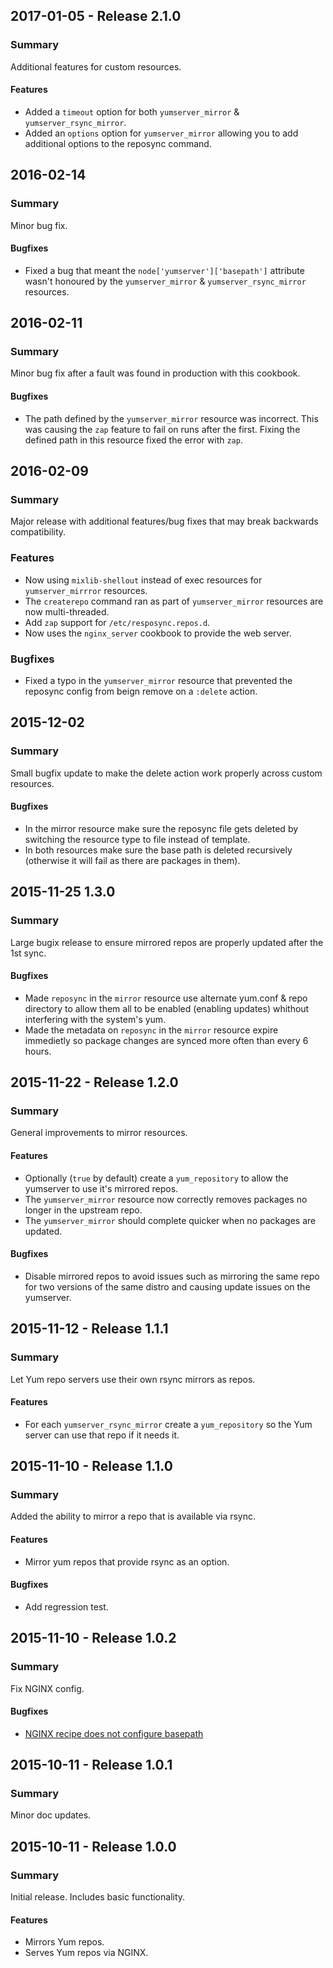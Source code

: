## 2017-01-05 - Release 2.1.0
### Summary
Additional features for custom resources.

#### Features
- Added a `timeout` option for both `yumserver_mirror` & `yumserver_rsync_mirror`.
- Added an `options` option for `yumserver_mirror` allowing you to add additional options to the reposync command.

## 2016-02-14
### Summary
Minor bug fix.

#### Bugfixes
- Fixed a bug that meant the `node['yumserver']['basepath']` attribute wasn't honoured by the `yumserver_mirror` & `yumserver_rsync_mirror` resources.

## 2016-02-11
### Summary
Minor bug fix after a fault was found in production with this cookbook.

#### Bugfixes
- The path defined by the `yumserver_mirror` resource was incorrect. This was causing the `zap` feature to fail on runs after the first. Fixing the defined path in this resource fixed the error with `zap`.

## 2016-02-09
### Summary
Major release with additional features/bug fixes that may break backwards compatibility.

### Features
- Now using `mixlib-shellout` instead of exec resources for `yumserver_mirrror` resources.
- The `createrepo` command ran as part of `yumserver_mirror` resources are now multi-threaded.
- Add `zap` support for `/etc/resposync.repos.d`.
- Now uses the `nginx_server` cookbook to provide the web server.

### Bugfixes
- Fixed a typo in the `yumserver_mirror` resource that prevented the reposync config from beign remove on a `:delete` action.

## 2015-12-02
### Summary
Small bugfix update to make the delete action work properly across custom resources.

#### Bugfixes
- In the mirror resource make sure the reposync file gets deleted by switching the resource type to file instead of template.
- In both resources make sure the base path is deleted recursively (otherwise it will fail as there are packages in them).

## 2015-11-25 1.3.0
### Summary
Large bugix release to ensure mirrored repos are properly updated after the 1st sync.

#### Bugfixes
- Made `reposync` in the `mirror` resource use alternate yum.conf & repo directory to allow them all to be enabled (enabling updates) whithout interfering with the system's yum.
- Made the metadata on `reposync` in the `mirror` resource expire immedietly so package changes are synced more often than every 6 hours.

## 2015-11-22 - Release 1.2.0
### Summary
General improvements to mirror resources.

#### Features
- Optionally (`true` by default) create a `yum_repository` to allow the yumserver to use it's mirrored repos.
- The `yumserver_mirror` resource now correctly removes packages no longer in the upstream repo.
- The `yumserver_mirror` should complete quicker when no packages are updated.

#### Bugfixes
- Disable mirrored repos to avoid issues such as mirroring the same repo for two versions of the same distro and causing update issues on the yumserver.

## 2015-11-12 - Release 1.1.1
### Summary
Let Yum repo servers use their own rsync mirrors as repos.

#### Features
- For each `yumserver_rsync_mirror` create a `yum_repository` so the Yum server can use that repo if it needs it.

## 2015-11-10 - Release 1.1.0
### Summary
Added the ability to mirror a repo that is available via rsync.

#### Features
- Mirror yum repos that provide rsync as an option.

#### Bugfixes
- Add regression test.

## 2015-11-10 - Release 1.0.2
### Summary
Fix NGINX config.

#### Bugfixes
- [NGINX recipe does not configure basepath](https://github.com/kemra102/yumserver-cookbook/issues/1)

## 2015-10-11 - Release 1.0.1
### Summary
Minor doc updates.

## 2015-10-11 - Release 1.0.0
### Summary
Initial release. Includes basic functionality.

#### Features
- Mirrors Yum repos.
- Serves Yum repos via NGINX.
